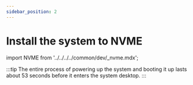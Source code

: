 ```yaml
---
sidebar_position: 2
---
```


# Install the system to NVME

import NVME from '../../../../common/dev/\_nvme.mdx';

<NVME model="rock-5a" release_num="b3" desktop="kde" rsetup_path="../os-config/rsetup" etcher_path="./boot_form_sd_card" download_path="../../download" />

:::tip
The entire process of powering up the system and booting it up lasts about 53 seconds before it enters the system desktop.
:::
